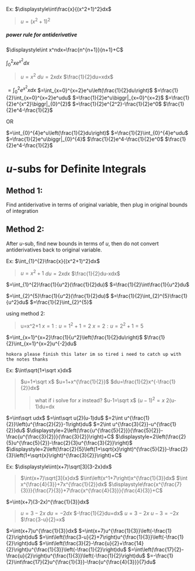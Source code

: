 Ex: $\displaystyle\int\frac{x}{(x^2+1)^2}dx$
> $u=(x^2+1)^2$


##### power rule for antiderivative
$\displaystyle\int x^ndx=\frac{n^{n+1}}{n+1}+C$


$\int_{0}^{2}xe^{x^2}dx$
> $u=x^2$
> $du=2xdx$
> $\frac{1}{2}du=xdx$

$=\int_{0}^{2}e^{x^2}xdx$
$=\int_{x=0}^{x=2}e^u\left(\frac{1}{2}du\right)$
$=\frac{1}{2}\int_{x=0}^{x=2}e^udu$
$=\frac{1}{2}e^u\biggr|_{x=0}^{x=2}$
$=\frac{1}{2}e^{x^2}\biggr|_{0}^{2}$
$=\frac{1}{2}e^{2^2}-\frac{1}{2}e^0$
$\frac{1}{2}e^4-\frac{1}{2}$

OR

$=\int_{0}^{4}e^u\left(\frac{1}{2}du\right)$
$=\frac{1}{2}\int_{0}^{4}e^udu$
$=\frac{1}{2}e^u\biggr|_{0}^{4}$
$\frac{1}{2}e^4-\frac{1}{2}e^0$
$\frac{1}{2}e^4-\frac{1}{2}$


# $u$-subs for Definite Integrals
## Method 1:
Find antiderivative in terms of original variable, then plug in original bounds of integration
## Method 2:
After $u$-sub, find new bounds in terms of $u$, then do not convert antiderivatives back to original variable.

Ex:
$\int_{1}^{2}\frac{x}{(x^2+1)^2}dx$
> $u=x^2+1$
> $du=2xdx$
> $\frac{1}{2}du-xdx$

$=\int_{1}^{2}\frac{1}{u^2}(\frac{1}{2}du)$
$=\frac{1}{2}\int\frac{1}{u^2}du$


$=\int_{2}^{5}\frac{1}{u^2}(\frac{1}{2}du)$
$=\frac{1}{2}\int_{2}^{5}\frac{1}{u^2}du$
$=\frac{1}{2}\int_{2}^{5}$

using method 2:
> u=x^2+1
> $x=1:u=1^2+1=2$
> $x=2:u=2^2+1=5$

$=\int_{x=1}^{x=2}\frac{1}{u^2}\left(\frac{1}{2}du\right)$
$\frac{1}{2}\int_{x=1}^{x=2}u^{-2}du$

`hokora please finish this later im so tired i need to catch up with the notes thanks`


Ex: $\int\sqrt{1+\sqrt x}dx$
> $u=1+\sqrt x$
> $u=1+x^{\frac{1}{2}}$
> $du=\frac{1}{2}x^{-\frac{1}{2}}dx$
>>what if i solve for $x$ instead?
>>$u-1=\sqrt x$
>>$(u-1)^2=x$
>>2(u-1)du=dx

$=\int\sqrt udx$
$=\int\sqrt u(2)(u-1)du$
$=2\int u^{\frac{1}{2}}\left(u^{\frac{2}{2}}-1\right)du$
$=2\int u^{\frac{3}{2}}-u^{\frac{1}{2}}du$
$\displaystyle=2\left(\frac{u^{\frac{5}{2}}}{\frac{5}{2}}-\frac{u^{\frac{3}{2}}}{\frac{3}{2}}\right)+C$
$\displaystyle=2\left(\frac{2}{5}u^{\frac{5}{2}}-\frac{2}{3}u^{\frac{3}{2}}\right)$
$\displaystyle=2\left(\frac{2}{5}\left(1+\sqrt{x}\right)^{\frac{5}{2}}-\frac{2}{3}\left(1+\sqrt{x}\right)^{\frac{3}{2}}\right)+C$



Ex: $\displaystyle\int(x+7)\sqrt[3]{3-2x}dx$
> $\int(x+7)\sqrt[3]{x}dx$
> $\int\left(x^1+7\right)x^{\frac{1}{3}}dx$
> $\int x^{\frac{4}{3}}+7x^{\frac{1}{2}}dx$
> $\displaystyle\frac{x^{\frac{7}{3}}}{\frac{7}{3}}+7\frac{x^{\frac{4}{3}}}{\frac{4}{3}}+C$

$=\int(x+7)(3-2x)^{\frac{1}{3}}dx$

> $u=3-2x$
> $du=-2dx$
> $-\frac{1}{2}du=dx$
> $u=3-2x$
> $u-3=-2x$
> $\frac{3-u}{2}=x$

$=\int(x+7)u^{\frac{1}{3}}dx$
$=\int(x+7)u^{\frac{1}{3}}\left(-\frac{1}{2}\right)du$
$=\int\left(\frac{3-u}{2}+7\right)u^{\frac{1}{3}}\left(-\frac{1}{2}\right)du$
$=\int\left(\frac{3}{2}-\frac{u}{2}+\frac{14}{2}\right)u^{\frac{1}{3}}\left(-\frac{1}{2}\right)du$
$=\int\left(\frac{17}{2}-\frac{u}{2}\right)u^{\frac{1}{3}}\left(-\frac{1}{2}\right)du$
$=-\frac{1}{2}\int\frac{17}{2}u^{\frac{1}{3}}-\frac{u^{\frac{4}{3}}}{7}du$
$$$$